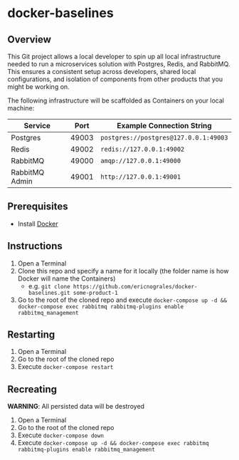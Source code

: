 # docker-baselines

## Overview

This Git project allows a local developer to spin up all local infrastructure needed to run a microservices solution with Postgres, Redis, and RabbitMQ.  This ensures a consistent setup across developers, shared local configurations, and isolation of components from other products that you might be working on.

The following infrastructure will be scaffolded as Containers on your local machine:

| Service | Port | Example Connection String |
| --- | --- | --- |
| Postgres | 49003 | `postgres://postgres@127.0.0.1:49003` |
| Redis | 49002 | `redis://127.0.0.1:49002` |
| RabbitMQ | 49000 | `amqp://127.0.0.1:49000` |
| RabbitMQ Admin | 49001 | `http://127.0.0.1:49001` |

## Prerequisites

* Install [Docker](https://www.docker.com/)

## Instructions

1. Open a Terminal
2. Clone this repo and specify a name for it locally (the folder name is how Docker will name the Containers)
    * e.g. `git clone https://github.com/ericnograles/docker-baselines.git some-product-1`
3. Go to the root of the cloned repo and execute `docker-compose up -d && docker-compose exec rabbitmq rabbitmq-plugins enable rabbitmq_management`

## Restarting

1. Open a Terminal
2. Go to the root of the cloned repo
3. Execute `docker-compose restart`

## Recreating

**WARNING**: All persisted data will be destroyed

1. Open a Terminal
2. Go to the root of the cloned repo
3. Execute `docker-compose down`
4. Execute `docker-compose up -d && docker-compose exec rabbitmq rabbitmq-plugins enable rabbitmq_management`